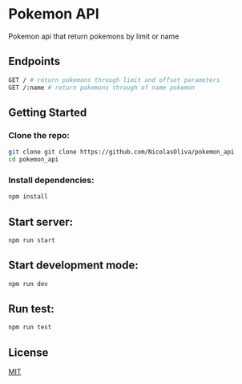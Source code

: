 # Pokemon API 
Pokemon api that return pokemons by limit or name

## Endpoints

```bash
GET / # return pokemons through limit and offset parameters
GET /:name # return pokemons through of name pokemon
```

## Getting Started

### Clone the repo:
```sh
git clone git clone https://github.com/NicolasOliva/pokemon_api
cd pokemon_api
```
### Install dependencies:
```sh
npm install
```
## Start server:
```sh
npm run start
```

## Start development mode:
```sh
npm run dev
```

## Run test:
```sh
npm run test
```

## License

  [MIT](LICENSE)